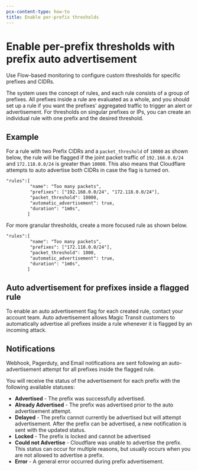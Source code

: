 ```yaml
---
pcx-content-type: how-to
title: Enable per-prefix thresholds
---
```


# Enable per-prefix thresholds with prefix auto advertisement

Use Flow-based monitoring to configure custom thresholds for specific prefixes and CIDRs.

The system uses the concept of rules, and each rule consists of a group of prefixes. All prefixes inside a rule are evaluated as a whole, and you should set up a rule if you want the prefixes' aggregated traffic to trigger an alert or advertisement. For thresholds on singular prefixes or IPs, you can create an individual rule with one prefix and the desired threshold.

## Example 

For a rule with two Prefix CIDRs and a `packet_threshold` of `10000` as shown below, the rule will be flagged if the joint packet traffic of `192.168.0.0/24` and `172.118.0.0/24` is greater than `10000`. This also means that Cloudflare attempts to auto advertise both CIDRs in case the flag is turned on.

```txt
"rules":[
         "name": "Too many packets",
         "prefixes": ["192.168.0.0/24", "172.118.0.0/24"],
         "packet_threshold": 10000,
         "automatic_advertisement": true,
         "duration": "1m0s",
        ]
```

For more granular thresholds, create a more focused rule as shown below.

```txt
"rules":[
         "name": "Too many packets",
         "prefixes": ["172.118.0.0/24"],
         "packet_threshold": 1000,
         "automatic_advertisement": true,
         "duration": "1m0s",
        ]
```

## Auto advertisement for prefixes inside a flagged rule

To enable an auto advertisement flag for each created rule, contact your account team. Auto advertisement allows Magic Transit customers to automatically advertise all prefixes inside a rule whenever it is flagged by an incoming attack.

## Notifications

Webhook, Pagerduty, and Email notifications are sent following an auto-advertisement attempt for all prefixes inside the flagged rule.

You will receive the status of the advertisement for each prefix with the following available statuses:

- **Advertised** - The prefix was successfully advertised.
- **Already Advertised** - The prefix was advertised prior to the auto advertisement attempt.
- **Delayed** - The prefix cannot currently be advertised but will attempt advertisement. After the prefix can be advertised, a new notification is sent with the updated status.
- **Locked** - The prefix is locked and cannot be advertised
- **Could not Advertise** - Cloudflare was unable to advertise the prefix. This status can occur for multiple reasons, but usually occurs when you are not allowed to advertise a prefix.
- **Error** - A general error occurred during prefix advertisement.
